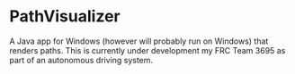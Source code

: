 # PathVisualizer
A Java app for Windows (however will probably run on Windows) that renders paths. This is currently under development my FRC Team 3695 as part of an autonomous driving system.
